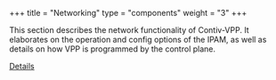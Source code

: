 +++
title = "Networking"
type = "components"
weight = "3"
+++

This section describes the network functionality of Contiv-VPP. It
elaborates on the operation and config options of the IPAM, as well as 
details on how VPP is programmed by the control plane.
<!--more-->

[Details](https://github.com/contiv/vpp/blob/master/docs/NETWORKING.md)